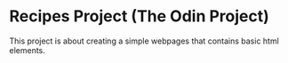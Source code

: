 # Recipes Project (The Odin Project)

This project is about creating a simple webpages that contains basic html elements.


